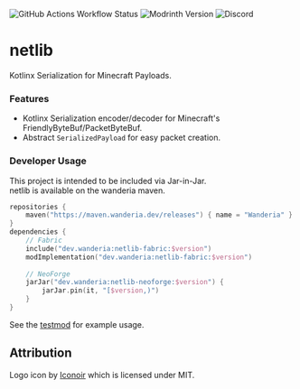 ![GitHub Actions Workflow Status](https://img.shields.io/github/actions/workflow/status/wanderia/netlib/build.yml?style=flat-square&logo=github&logoColor=white)
![Modrinth Version](https://img.shields.io/modrinth/v/netlib?style=flat-square&logo=modrinth&logoColor=white)
![Discord](https://img.shields.io/discord/1264019749701161054?style=flat-square&logo=discord&logoColor=white)

# netlib
Kotlinx Serialization for Minecraft Payloads.

### Features
- Kotlinx Serialization encoder/decoder for Minecraft's FriendlyByteBuf/PacketByteBuf.
- Abstract `SerializedPayload` for easy packet creation.

### Developer Usage
This project is intended to be included via Jar-in-Jar.\
netlib is available on the wanderia maven.
```kotlin
repositories {
    maven("https://maven.wanderia.dev/releases") { name = "Wanderia" }
}
dependencies {
    // Fabric
    include("dev.wanderia:netlib-fabric:$version")
    modImplementation("dev.wanderia:netlib-fabric:$version")
    
    // NeoForge
    jarJar("dev.wanderia:netlib-neoforge:$version") {
        jarJar.pin(it, "[$version,)")
    }
}
```
See the [testmod](https://github.com/wanderia/netlib/tree/main/src/testmod) for example usage.

## Attribution
Logo icon by [Iconoir](https://iconoir.com/) which is licensed under MIT.
